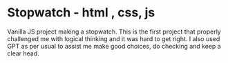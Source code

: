 # Stopwatch - html , css, js

Vanilla JS project making a stopwatch.
This is the first project that properly challenged me with logical thinking
and it was hard to get right.
I also used GPT as per usual to assist me make good choices, do checking and keep a clear head.
